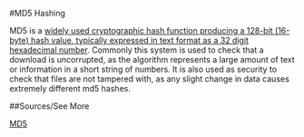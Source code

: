 #MD5 Hashing

MD5 is a [widely used cryptographic hash function producing a 128-bit (16-byte) hash value, typically expressed in text format as a 32 digit hexadecimal number](http://en.wikipedia.org/wiki/MD5).  Commonly this system is used to check that a download is uncorrupted, as the algorithm represents a large amount of text or information in a short string of numbers. It is also used as security to check that files are not tampered with, as any slight change in data causes extremely different md5 hashes.

##Sources/See More

[MD5](http://en.wikipedia.org/wiki/MD5)
